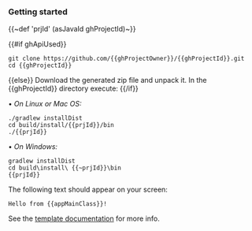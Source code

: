 ### Getting started

{{~def 'prjId' (asJavaId ghProjectId)~}}

{{#if ghApiUsed}}
```
git clone https://github.com/{{ghProjectOwner}}/{{ghProjectId}}.git
cd {{ghProjectId}}
```
{{else}}
Download the generated zip file and unpack it. In the {{ghProjectId}} directory execute:
{{/if}}


&#8226; *On Linux or Mac OS:*
```
./gradlew installDist
cd build/install/{{prjId}}/bin
./{{prjId}}
```

&#8226; *On Windows:*
```
gradlew installDist
cd build\install\ {{~prjId}}\bin
{{prjId}}
```

The following text should appear on your screen:

```
Hello from {{appMainClass}}!
```

See the [template documentation](http://simple-kotlin.boothub.org) for more info.

